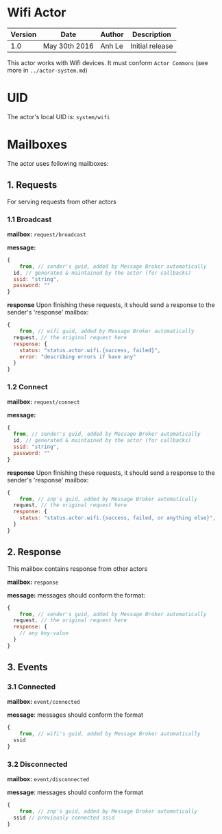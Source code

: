 Wifi Actor
=======================

| Version | Date | Author | Description |
|-------|-------|-------|-------------|
| 1.0  | May 30th 2016 | Anh Le  | Initial release |

This actor works with Wifi devices. It must conform `Actor Commons` (see more in `../actor-system.md`)

# UID
The actor's local UID is: `system/wifi`

# Mailboxes
The actor uses following mailboxes:

## 1. Requests
For serving requests from other actors
### 1.1 Broadcast

**mailbox:** `request/broadcast`

**message:**
```javascript
{
	from, // sender's guid, added by Message Broker automatically  
  id, // generated & maintained by the actor (for callbacks)
  ssid: "string",
  password: ""
}
```

**response**
Upon finishing these requests, it should send a response to the sender's 'response' mailbox:
```js
{
	from, // wifi guid, added by Message Broker automatically
  request, // the original request here
  response: {
    status: "status.actor.wifi.{success, failed}",
    error: "describing errors if have any"
  }
}
```

### 1.2 Connect

**mailbox:** `request/connect`

**message:**
```javascript
{
  from, // sender's guid, added by Message Broker automatically  
  id, // generated & maintained by the actor (for callbacks)
  ssid: "string",
  password: ""  
}
```

**response**
Upon finishing these requests, it should send a response to the sender's 'response' mailbox:
```js
{
	from, // znp's guid, added by Message Broker automatically
  request, // the original request here
  response: {
    status: "status.actor.wifi.{success, failed, or anything else}",
  }
}
```

## 2. Response
This mailbox contains response from other actors

**mailbox:** `response`

**message:**  messages should conform the format:
```js
{
	from, // sender's guid, added by Message Broker automatically
  request, // the original request here
  response: {
    // any key-value
  }
}
```

## 3. Events
### 3.1 Connected

**mailbox:** `event/connected`

**message**: messages should conform the format
```js
{
	from, // wifi's guid, added by Message Broker automatically
  ssid
}
```

### 3.2 Disconnected

**mailbox:** `event/disconnected`

**message**: messages should conform the format
```js
{
	from, // znp's guid, added by Message Broker automatically
  ssid // previously connected ssid
}
```
